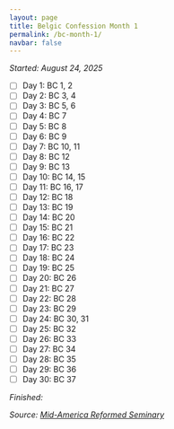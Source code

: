 ```yaml
---
layout: page
title: Belgic Confession Month 1
permalink: /bc-month-1/
navbar: false
---
```


*Started: August 24, 2025*

- [ ] Day 1: BC 1, 2
- [ ] Day 2: BC 3, 4
- [ ] Day 3: BC 5, 6
- [ ] Day 4: BC 7
- [ ] Day 5: BC 8
- [ ] Day 6: BC 9
- [ ] Day 7: BC 10, 11
- [ ] Day 8: BC 12
- [ ] Day 9: BC 13
- [ ] Day 10: BC 14, 15
- [ ] Day 11: BC 16, 17
- [ ] Day 12: BC 18
- [ ] Day 13: BC 19
- [ ] Day 14: BC 20
- [ ] Day 15: BC 21
- [ ] Day 16: BC 22
- [ ] Day 17: BC 23
- [ ] Day 18: BC 24
- [ ] Day 19: BC 25
- [ ] Day 20: BC 26
- [ ] Day 21: BC 27
- [ ] Day 22: BC 28
- [ ] Day 23: BC 29
- [ ] Day 24: BC 30, 31
- [ ] Day 25: BC 32
- [ ] Day 26: BC 33
- [ ] Day 27: BC 34
- [ ] Day 28: BC 35
- [ ] Day 29: BC 36
- [ ] Day 30: BC 37

*Finished:*

*Source:* [*Mid-America Reformed Seminary*](https://s3.us-west-1.amazonaws.com/blog.swang.cloud/reformed-standards-monthly.pdf)